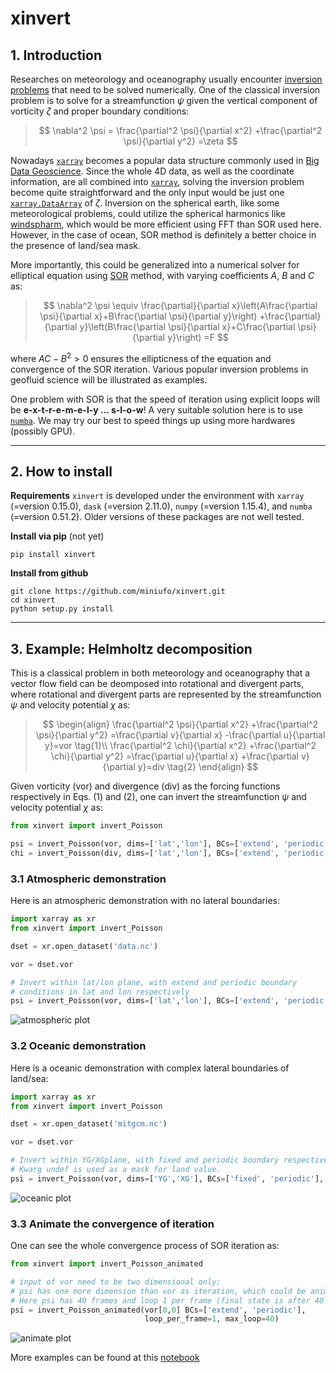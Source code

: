 # xinvert


## 1. Introduction
Researches on meteorology and oceanography usually encounter [inversion problems](https://doi.org/10.1017/CBO9780511629570) that need to be solved numerically.  One of the classical inversion problem is to solve for a streamfunction $\psi$ given the vertical component of vorticity $\zeta$ and proper boundary conditions:
>$$
\nabla^2 \psi = \frac{\partial^2 \psi}{\partial x^2} +\frac{\partial^2 \psi}{\partial y^2} =\zeta
$$

Nowadays [`xarray`](http://xarray.pydata.org/en/stable/) becomes a popular data structure commonly used in [Big Data Geoscience](https://pangeo.io/).  Since the whole 4D data, as well as the coordinate information, are all combined into [`xarray`](http://xarray.pydata.org/en/stable/), solving the inversion problem become quite straightforward and the only input would be just one [`xarray.DataArray`](http://xarray.pydata.org/en/stable/) of $\zeta$.  Inversion on the spherical earth, like some meteorological problems, could utilize the spherical harmonics like [windspharm](https://github.com/ajdawson/windspharm), which would be more efficient using FFT than SOR used here.  However, in the case of ocean, SOR method is definitely a better choice in the presence of land/sea mask.

More importantly, this could be generalized into a numerical solver for elliptical equation using [SOR](https://mathworld.wolfram.com/SuccessiveOverrelaxationMethod.html) method, with varying coefficients $A$, $B$ and $C$ as:
>$$
\nabla^2 \psi \equiv \frac{\partial}{\partial x}\left(A\frac{\partial \psi}{\partial x}+B\frac{\partial \psi}{\partial y}\right) +\frac{\partial}{\partial y}\left(B\frac{\partial \psi}{\partial x}+C\frac{\partial \psi}{\partial y}\right) =F
$$

where $AC-B^2>0$ ensures the ellipticness of the equation and convergence of the SOR iteration.  Various popular inversion problems in geofluid science will be illustrated as examples.

One problem with SOR is that the speed of iteration using explicit loops will be **e-x-t-r-e-m-e-l-y ... s-l-o-w**!  A very suitable solution here is to use [`numba`](https://numba.pydata.org/).  We may try our best to speed things up using more hardwares (possibly GPU).

---
## 2. How to install
**Requirements**
`xinvert` is developed under the environment with `xarray` (=version 0.15.0), `dask` (=version 2.11.0), `numpy` (=version 1.15.4), and `numba` (=version 0.51.2).  Older versions of these packages are not well tested.

**Install via pip** (not yet)
```
pip install xinvert
```

**Install from github**
```
git clone https://github.com/miniufo/xinvert.git
cd xinvert
python setup.py install
```


---
## 3. Example: Helmholtz decomposition
This is a classical problem in both meteorology and oceanography that a vector flow field can be deomposed into rotational and divergent parts, where rotational and divergent parts are represented by the streamfunction $\psi$ and velocity potential $\chi$ as:
>$$
\begin{align}
\frac{\partial^2 \psi}{\partial x^2} +\frac{\partial^2 \psi}{\partial y^2} =\frac{\partial v}{\partial x} -\frac{\partial u}{\partial y}=vor \tag{1}\\
\frac{\partial^2 \chi}{\partial x^2} +\frac{\partial^2 \chi}{\partial y^2} =\frac{\partial u}{\partial x} +\frac{\partial v}{\partial y}=div \tag{2}
\end{align}
$$

Given vorticity (vor) and divergence (div) as the forcing functions respectively in Eqs. (1) and (2), one can invert the streamfunction $\psi$ and velocity potential $\chi$ as:
```python
from xinvert import invert_Poisson

psi = invert_Poisson(vor, dims=['lat','lon'], BCs=['extend', 'periodic'])
chi = invert_Poisson(div, dims=['lat','lon'], BCs=['extend', 'periodic'])
```
### 3.1 Atmospheric demonstration
Here is an atmospheric demonstration with no lateral boundaries:
```python
import xarray as xr
from xinvert import invert_Poisson

dset = xr.open_dataset('data.nc')

vor = dset.vor

# Invert within lat/lon plane, with extend and periodic boundary
# conditions in lat and lon respectively
psi = invert_Poisson(vor, dims=['lat','lon'], BCs=['extend', 'periodic'])
```
![atmospheric plot](https://raw.githubusercontent.com/miniufo/xinvert/master/pics/atmosExample.png)


### 3.2 Oceanic demonstration
Here is a oceanic demonstration with complex lateral boundaries of land/sea:
```python
import xarray as xr
from xinvert import invert_Poisson

dset = xr.open_dataset('mitgcm.nc')

vor = dset.vor

# Invert within YG/XGplane, with fixed and periodic boundary respectively.
# Kwarg undef is used as a mask for land value.
psi = invert_Poisson(vor, dims=['YG','XG'], BCs=['fixed', 'periodic'], undef=0)
```
![oceanic plot](https://raw.githubusercontent.com/miniufo/xinvert/master/pics/oceanExample.png)

### 3.3 Animate the convergence of iteration
One can see the whole convergence process of SOR iteration as:
```python
from xinvert import invert_Poisson_animated

# input of vor need to be two dimensional only;
# psi has one more dimension than vor as iteration, which could be animated over.
# Here psi has 40 frames and loop 1 per frame (final state is after 40 iterations)
psi = invert_Poisson_animated(vor[0,0] BCs=['extend', 'periodic'],
                              loop_per_frame=1, max_loop=40)
```
![animate plot](https://raw.githubusercontent.com/miniufo/xinvert/master/pics/animateConverge.gif)

More examples can be found at this [notebook](https://github.com/miniufo/xinvert/blob/master/notebooks/1.%20Invert%20Poisson%20equation.ipynb)
